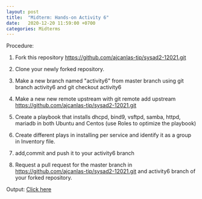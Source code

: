 ```yaml
---
layout: post
title:  "Midterm: Hands-on Activity 6"
date:   2020-12-20 11:59:00 +0700
categories: Midterms
---
```

Procedure:

1. Fork this repository https://github.com/ajcanlas-tip/sysad2-12021.git

2. Clone your newly forked repository. 

3. Make a new branch named "activity6" from master branch using git branch activity6 and git checkout activity6

4. Make a new new remote upstream with git remote add upstream https://github.com/ajcanlas-tip/sysad2-12021.git

5. Create a playbook that installs dhcpd, bind9, vsftpd, samba, httpd, mariadb in both Ubuntu and Centos (use Roles to optimize the playbook)

6. Create different plays in installing per service and identify it as a group in Inventory file.

7. add,commit and push it to your activity6 branch

8. Request a pull request for the master branch in https://github.com/ajcanlas-tip/sysad2-12021.git  and activity6 branch of your forked repository.

Output: [Click here](https://github.com/eperol-tip/sysad2-12021/commit/d39072bd8b3539d0d423572307a32883d3cdeed8)